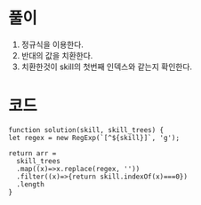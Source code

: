 # 풀이

1. 정규식을 이용한다.
2. 반대의 값을 치환한다.
3. 치환한것이 skill의 첫번째 인덱스와 같는지 확인한다.

# 코드

    function solution(skill, skill_trees) {
    let regex = new RegExp(`[^${skill}]`, 'g');
    
    return arr =
      skill_trees
      .map((x)=>x.replace(regex, ''))
      .filter((x)=>{return skill.indexOf(x)===0})
      .length
    }

```js

```
